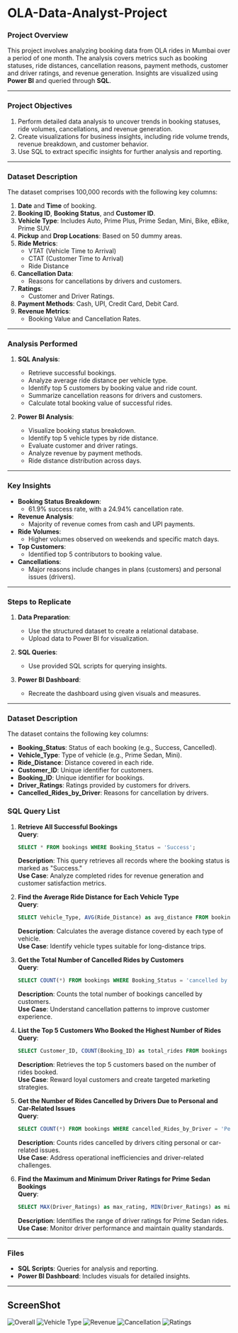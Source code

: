 # OLA-Data-Analyst-Project

### **Project Overview**
This project involves analyzing booking data from OLA rides in Mumbai over a period of one month. The analysis covers metrics such as booking statuses, ride distances, cancellation reasons, payment methods, customer and driver ratings, and revenue generation. Insights are visualized using **Power BI** and queried through **SQL**.

---

### **Project Objectives**
1. Perform detailed data analysis to uncover trends in booking statuses, ride volumes, cancellations, and revenue generation.
2. Create visualizations for business insights, including ride volume trends, revenue breakdown, and customer behavior.
3. Use SQL to extract specific insights for further analysis and reporting.

---

### **Dataset Description**
The dataset comprises 100,000 records with the following key columns:
1. **Date** and **Time** of booking.
2. **Booking ID**, **Booking Status**, and **Customer ID**.
3. **Vehicle Type**: Includes Auto, Prime Plus, Prime Sedan, Mini, Bike, eBike, Prime SUV.
4. **Pickup** and **Drop Locations**: Based on 50 dummy areas.
5. **Ride Metrics**:
   - VTAT (Vehicle Time to Arrival)
   - CTAT (Customer Time to Arrival)
   - Ride Distance
6. **Cancellation Data**:
   - Reasons for cancellations by drivers and customers.
7. **Ratings**:
   - Customer and Driver Ratings.
8. **Payment Methods**: Cash, UPI, Credit Card, Debit Card.
9. **Revenue Metrics**:
   - Booking Value and Cancellation Rates.

---

### **Analysis Performed**
1. **SQL Analysis**:
   - Retrieve successful bookings.
   - Analyze average ride distance per vehicle type.
   - Identify top 5 customers by booking value and ride count.
   - Summarize cancellation reasons for drivers and customers.
   - Calculate total booking value of successful rides.


2. **Power BI Analysis**:
   - Visualize booking status breakdown.
   - Identify top 5 vehicle types by ride distance.
   - Evaluate customer and driver ratings.
   - Analyze revenue by payment methods.
   - Ride distance distribution across days.

---

### **Key Insights**
- **Booking Status Breakdown**: 
  - 61.9% success rate, with a 24.94% cancellation rate.
- **Revenue Analysis**: 
  - Majority of revenue comes from cash and UPI payments.
- **Ride Volumes**: 
  - Higher volumes observed on weekends and specific match days.
- **Top Customers**: 
  - Identified top 5 contributors to booking value.
- **Cancellations**:
  - Major reasons include changes in plans (customers) and personal issues (drivers).

---

### **Steps to Replicate**
1. **Data Preparation**:
   - Use the structured dataset to create a relational database.
   - Upload data to Power BI for visualization.

2. **SQL Queries**:
   - Use provided SQL scripts for querying insights.

3. **Power BI Dashboard**:
   - Recreate the dashboard using given visuals and measures.

---

### **Dataset Description**
The dataset contains the following key columns:
- **Booking_Status**: Status of each booking (e.g., Success, Cancelled).
- **Vehicle_Type**: Type of vehicle (e.g., Prime Sedan, Mini).
- **Ride_Distance**: Distance covered in each ride.
- **Customer_ID**: Unique identifier for customers.
- **Booking_ID**: Unique identifier for bookings.
- **Driver_Ratings**: Ratings provided by customers for drivers.
- **Cancelled_Rides_by_Driver**: Reasons for cancellation by drivers.



### **SQL Query List**

1. **Retrieve All Successful Bookings**  
   **Query**:  
   ```sql
   SELECT * FROM bookings WHERE Booking_Status = 'Success';
   ```  
   **Description**: This query retrieves all records where the booking status is marked as "Success."  
   **Use Case**: Analyze completed rides for revenue generation and customer satisfaction metrics.

2. **Find the Average Ride Distance for Each Vehicle Type**  
   **Query**:  
   ```sql
   SELECT Vehicle_Type, AVG(Ride_Distance) as avg_distance FROM bookings GROUP BY Vehicle_Type;
   ```  
   **Description**: Calculates the average distance covered by each type of vehicle.  
   **Use Case**: Identify vehicle types suitable for long-distance trips.

3. **Get the Total Number of Cancelled Rides by Customers**  
   **Query**:  
   ```sql
   SELECT COUNT(*) FROM bookings WHERE Booking_Status = 'cancelled by Customer';
   ```  
   **Description**: Counts the total number of bookings cancelled by customers.  
   **Use Case**: Understand cancellation patterns to improve customer experience.

4. **List the Top 5 Customers Who Booked the Highest Number of Rides**  
   **Query**:  
   ```sql
   SELECT Customer_ID, COUNT(Booking_ID) as total_rides FROM bookings GROUP BY Customer_ID ORDER BY total_rides DESC LIMIT 5;
   ```  
   **Description**: Retrieves the top 5 customers based on the number of rides booked.  
   **Use Case**: Reward loyal customers and create targeted marketing strategies.

5. **Get the Number of Rides Cancelled by Drivers Due to Personal and Car-Related Issues**  
   **Query**:  
   ```sql
   SELECT COUNT(*) FROM bookings WHERE cancelled_Rides_by_Driver = 'Personal & Car related issue';
   ```  
   **Description**: Counts rides cancelled by drivers citing personal or car-related issues.  
   **Use Case**: Address operational inefficiencies and driver-related challenges.

6. **Find the Maximum and Minimum Driver Ratings for Prime Sedan Bookings**  
   **Query**:  
   ```sql
   SELECT MAX(Driver_Ratings) as max_rating, MIN(Driver_Ratings) as min_rating FROM bookings WHERE Vehicle_Type = 'Prime Sedan';
   ```  
   **Description**: Identifies the range of driver ratings for Prime Sedan rides.  
   **Use Case**: Monitor driver performance and maintain quality standards.

---

### **Files**
- **SQL Scripts**: Queries for analysis and reporting.
- **Power BI Dashboard**: Includes visuals for detailed insights.

---

## **ScreenShot**
![Overall](https://github.com/user-attachments/assets/a7612931-615a-4363-aa79-164ccd33f965)
![Vehicle Type](https://github.com/user-attachments/assets/35580d10-649d-4492-8eca-5eaf7f29f100)
![Revenue](https://github.com/user-attachments/assets/b3ba5f2f-4f9d-4f61-8c8f-341f31c59243)
![Cancellation](https://github.com/user-attachments/assets/0d188012-1919-4372-a6fe-fea891e9d777)
![Ratings](https://github.com/user-attachments/assets/fb746328-ca3f-4d9b-93ae-2fb4163372c2)
